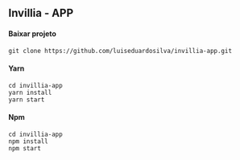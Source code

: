 ## Invillia - APP

#### Baixar projeto

```
git clone https://github.com/luiseduardosilva/invillia-app.git
```

#### Yarn
```
cd invillia-app
yarn install
yarn start
```


#### Npm
```
cd invillia-app
npm install
npm start
```